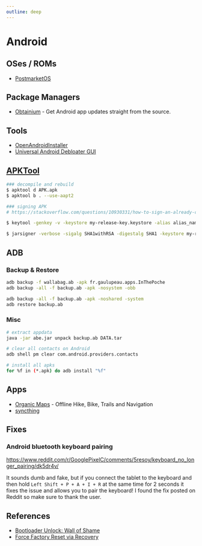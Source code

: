 ```yaml
---
outline: deep
---
```


# Android

## OSes / ROMs

- [PostmarketOS](https://postmarketos.org/)

## Package Managers

- [Obtainium](https://github.com/ImranR98/Obtainium) - Get Android app updates straight from the source.

## Tools

- [OpenAndroidInstaller](https://openandroidinstaller.org/#getting-started)
- [Universal Android Debloater GUI](https://github.com/0x192/universal-android-debloater)

## [APKTool](https://apktool.org/)

```bash
### decompile and rebuild
$ apktool d APK.apk
$ apktool b . --use-aapt2

### signing APK
# https://stackoverflow.com/questions/10930331/how-to-sign-an-already-compiled-apk

$ keytool -genkey -v -keystore my-release-key.keystore -alias alias_name -keyalg RSA -keysize 2048 -validity 10000

$ jarsigner -verbose -sigalg SHA1withRSA -digestalg SHA1 -keystore my-release-key.keystore my_application.apk alias_name
```

## ADB

### Backup & Restore

```bash
adb backup -f wallabag.ab -apk fr.gaulupeau.apps.InThePoche
adb backup -all -f backup.ab -apk -nosystem -obb

adb backup -all -f backup.ab -apk -noshared -system
adb restore backup.ab
```

### Misc

```bash
# extract appdata
java -jar abe.jar unpack backup.ab DATA.tar

# clear all contacts on Android
adb shell pm clear com.android.providers.contacts

# install all apks
for %f in (*.apk) do adb install "%f"
```

## Apps
- [Organic Maps](https://organicmaps.app/) - Offline Hike, Bike, Trails and Navigation
- [syncthing](https://github.com/Catfriend1/syncthing-android)

## Fixes

### Android bluetooth keyboard pairing

<https://www.reddit.com/r/GooglePixelC/comments/5resoy/keyboard_no_longer_pairing/dk5dr4v/>

It sounds dumb and fake, but if you connect the tablet to the keyboard and then hold `Left Shift + P + A + I + R` at the same time for 2 seconds it fixes the issue and allows you to pair the keyboard! I found the fix posted on Reddit so make sure to thank the user.

## References
- [Bootloader Unlock: Wall of Shame](https://github.com/melontini/bootloader-unlock-wall-of-shame)
- [Force Factory Reset via Recovery](https://www.reddit.com/r/GalaxyS21/comments/zklby8/locked_out_of_your_phone_due_to_a_forgotten/)
